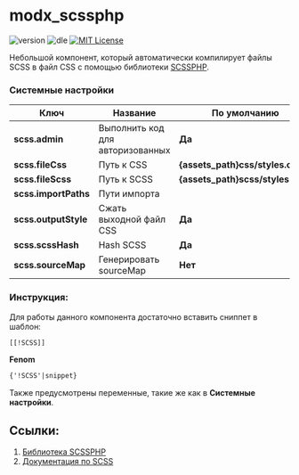 # modx_scssphp
![version](https://img.shields.io/badge/version-1.0.0-orange "Version")
![dle](https://img.shields.io/badge/MODX-3.0.0%3C-green "MODX")
[![MIT License](https://img.shields.io/badge/license-MIT-blue "MIT License")](https://github.com/Element1493/dle_scssphp/blob/main/LICENSE)

Небольшой компонент, который автоматически компилирует файлы SCSS в файл CSS c помощью библиотеки [SCSSPHP](https://github.com/leafo/scssphp/).

### Системные настройки
Ключ| Название|По умолчанию
-|-|-
**scss.admin**|Выполнить код для авторизованных|**Да**
**scss.fileCss**|Путь к CSS|**{assets_path}css/styles.css**
**scss.fileScss**|Путь к SCSS|**{assets_path}scss/styles.scss**
**scss.importPaths**|Пути импорта|
**scss.outputStyle**|Сжать выходной файл CSS|**Да**
**scss.scssHash**|Hash SCSS|**Да**
**scss.sourceMap**|Генерировать sourceMap|**Нет**

### Инструкция:
Для работы данного компонента достаточно вставить сниппет в шаблон:
```html
[[!SCSS]]
```
**Fenom**
```html
{'!SCSS'|snippet}
```

Также предусмотрены переменные, такие же как в **Системные настройки**.

## Ссылки:
1. [Библиотека SCSSPHP](https://github.com/leafo/scssphp/)
2. [Документация по SCSS](https://sass-lang.com/documentation)
